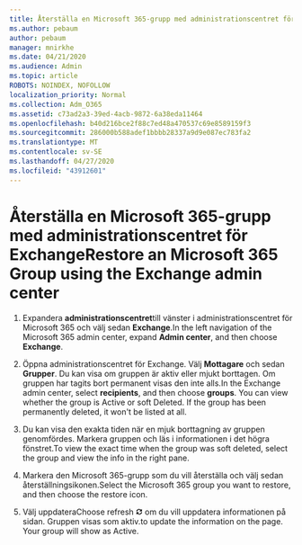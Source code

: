 ```yaml
---
title: Återställa en Microsoft 365-grupp med administrationscentret för Exchange
ms.author: pebaum
author: pebaum
manager: mnirkhe
ms.date: 04/21/2020
ms.audience: Admin
ms.topic: article
ROBOTS: NOINDEX, NOFOLLOW
localization_priority: Normal
ms.collection: Adm_O365
ms.assetid: c73ad2a3-39ed-4acb-9872-6a38eda11464
ms.openlocfilehash: b40d216bce2f88c7ed48a470537c69e8589159f3
ms.sourcegitcommit: 286000b588adef1bbbb28337a9d9e087ec783fa2
ms.translationtype: MT
ms.contentlocale: sv-SE
ms.lasthandoff: 04/27/2020
ms.locfileid: "43912601"
---
```

# <a name="restore-an-microsoft-365-group-using-the-exchange-admin-center"></a><span data-ttu-id="67d26-102">Återställa en Microsoft 365-grupp med administrationscentret för Exchange</span><span class="sxs-lookup"><span data-stu-id="67d26-102">Restore an Microsoft 365 Group using the Exchange admin center</span></span>

1. <span data-ttu-id="67d26-103">Expandera **administrationscentret**till vänster i administrationscentret för Microsoft 365 och välj sedan **Exchange**.</span><span class="sxs-lookup"><span data-stu-id="67d26-103">In the left navigation of the Microsoft 365 admin center, expand **Admin center**, and then choose **Exchange**.</span></span>
    
2. <span data-ttu-id="67d26-p101">Öppna administrationscentret för Exchange. Välj **Mottagare** och sedan **Grupper**. Du kan visa om gruppen är aktiv eller mjukt borttagen. Om gruppen har tagits bort permanent visas den inte alls.</span><span class="sxs-lookup"><span data-stu-id="67d26-p101">In the Exchange admin center, select **recipients**, and then choose **groups**. You can view whether the group is Active or soft Deleted. If the group has been permanently deleted, it won't be listed at all.</span></span>
    
3. <span data-ttu-id="67d26-107">Du kan visa den exakta tiden när en mjuk borttagning av gruppen genomfördes. Markera gruppen och läs i informationen i det högra fönstret.</span><span class="sxs-lookup"><span data-stu-id="67d26-107">To view the exact time when the group was soft deleted, select the group and view the info in the right pane.</span></span>
    
4. <span data-ttu-id="67d26-108">Markera den Microsoft 365-grupp som du vill återställa och välj sedan återställningsikonen.</span><span class="sxs-lookup"><span data-stu-id="67d26-108">Select the Microsoft 365 group you want to restore, and then choose the restore icon.</span></span>
    
5. <span data-ttu-id="67d26-109">Välj uppdatera</span><span class="sxs-lookup"><span data-stu-id="67d26-109">Choose refresh</span></span> ![Ikonen Uppdatera](media/6464df90-2a91-4c1f-92a6-9a38c7696ac3.gif) <span data-ttu-id="67d26-p102">om du vill uppdatera informationen på sidan. Gruppen visas som aktiv.</span><span class="sxs-lookup"><span data-stu-id="67d26-p102">to update the information on the page. Your group will show as Active.</span></span> 
    

